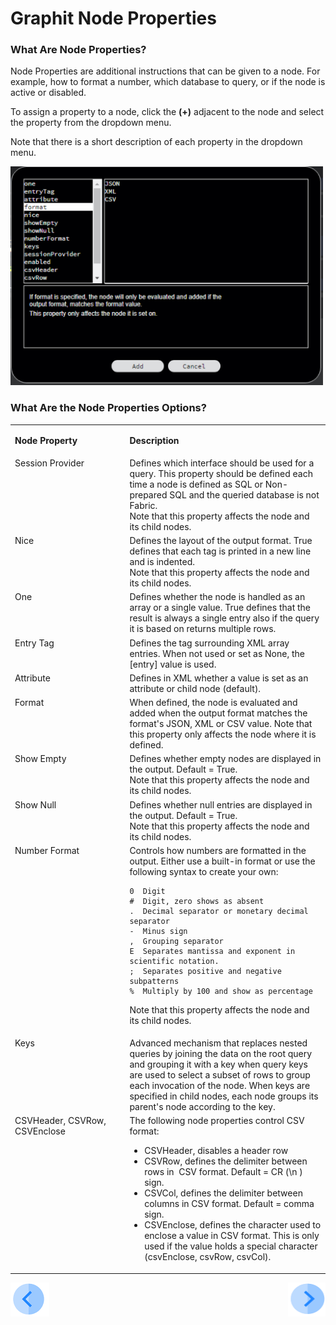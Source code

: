 # Graphit Node Properties

### What Are Node Properties?

Node Properties are additional instructions that can be given to a node. For example, how to format a number, which database to query, or if the node is active or disabled. 

To assign a property to a node, click the **(+)** adjacent to the node and select the  property from the dropdown menu. 

Note that there is a short description of each property in the dropdown menu.

<img src="/articles/15_web_services/17_Graphit/images/19_node_properties_menu.png" width="500" height="350"></img>


### What Are the Node Properties Options? 
<table>
<tbody>
<tr>
<td valign="top" width="300pxl">
<p><strong>Node Property</strong></p>
</td>
<td valign="top" width="600pxl">
<p><strong>Description</strong></p>
</td>
</tr>
<tr>
<td valign="top" width="300pxl">Session Provider</td>
<td valign="top" width="600pxl">Defines which interface should be used for a query. This property should be defined each time a node is defined as SQL or Non-prepared SQL and the queried database is not Fabric.<br />Note that this property affects the node and its child nodes.</td>
</tr>
<tr>
<td valign="top" width="300pxl">Nice</td>
<td valign="top" width="600pxl">Defines the layout of the output format. True defines that each tag is printed in a new line and is indented.&nbsp;<br />Note that this property affects the node and its child nodes.</td> 
</tr>
<tr>
<td valign="top" width="300pxl">One</td>
<td valign="top" width="600pxl">Defines whether the node is handled as an array or a single value. True defines that the result is always a single entry also if the query it is based on returns multiple rows.</td>
</tr>
<tr>
<td valign="top" width="300pxl">Entry Tag</td>
<td valign="top" width="600pxl">Defines the tag surrounding XML array entries. When not used or set as None, the [entry] value is used.</td>
</tr>
<tr>
<td valign="top" width="300pxl">Attribute</td>
<td valign="top" width="600pxl">Defines in XML whether a value is set as an attribute or child node (default).&nbsp;</td>
</tr>
<tr>
<td valign="top" width="300pxl">Format</td>
<td valign="top" width="600pxl">When defined, the node is evaluated and added when the output format matches the format's JSON, XML or CSV value. Note that this property only affects the node where it is defined.&nbsp;</td>
</tr>
<tr>
<td valign="top" width="300pxl">Show Empty</td>
<td valign="top" width="600pxl">Defines whether empty nodes are displayed in the output. Default = True.<br />Note that this property affects the node and its child nodes.</td>
</tr>
<tr>
<td valign="top" width="300pxl">Show Null</td>
<td valign="top" width="600pxl">Defines whether null entries are displayed in the output. Default = True.<br />Note that this property affects the node and its child nodes.&nbsp;</td>
</tr>
<tr>
<td valign="top" width="300pxl">Number Format</td>
<td valign="top" width="600pxl">Controls how numbers are formatted in the output. Either use a built-in format or use the following syntax to create your own:
 
 ```
0  Digit
#  Digit, zero shows as absent
.  Decimal separator or monetary decimal separator
-  Minus sign
,  Grouping separator
E  Separates mantissa and exponent in scientific notation.
;  Separates positive and negative subpatterns
%  Multiply by 100 and show as percentage
```

Note that this property affects the node and its child nodes.&nbsp;</td>
</tr>
<tr>
<td valign="top" width="300pxl">Keys</td>
<td valign="top" width="600pxl">Advanced mechanism that replaces nested queries by joining the data on the root query and grouping it with a key when query keys are used to select a subset of rows to group each invocation of the node. When keys are specified in child nodes, each node groups its parent's node according to the key.</td>
</tr>
<tr>
<td valign="top" width="300pxl">CSVHeader, CSVRow, CSVEnclose</td>
<td valign="top" width="600pxl">The following node properties control CSV format:
<ul>
<li>CSVHeader, disables a header row</li>
<li>CSVRow, defines the delimiter between rows in&nbsp; CSV format. Default = CR (\n ) sign.</li>
<li>CSVCol, defines the delimiter between columns in CSV format. Default = comma sign.</li>
<li>CSVEnclose, defines the character used to enclose a value in CSV format. This is only used if the value holds a special character (csvEnclose, csvRow, csvCol).</li>
</ul>
</td>
</tr>
</tbody>
</table>





[![Previous](/articles/images/Previous.png)](/articles/15_web_services/17_Graphit/03_graphit_node_types.md)[<img align="right" width="60" height="54" src="/articles/images/Next.png">](/articles/15_web_services/17_Graphit/05_graphit_debugging.md)

